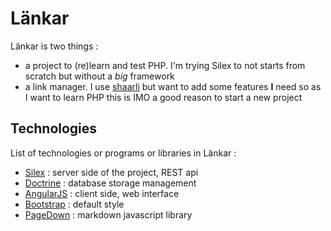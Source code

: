 Länkar
======

Länkar is two things :

* a project to (re)learn and test PHP. I'm trying Silex to not starts from scratch but without a _big_ framework
* a link manager. I use [shaarli](http://sebsauvage.net/wiki/doku.php?id=php:shaarli) but want to add some features **I** need so as I want to learn PHP this is IMO a good reason to start a new project

Technologies
------------

List of technologies or programs or libraries in Länkar :

* [Silex](silex.sensiolabs.org) : server side of the project, REST api
* [Doctrine](http://www.doctrine-project.org/) : database storage management
* [AngularJS](http://www.angularjs.org) : client side, web interface
* [Bootstrap](http://twitter.github.com/bootstrap/) : default style
* [PageDown](http://code.google.com/p/pagedown/wiki/PageDown) : markdown javascript library